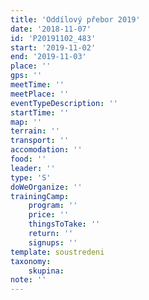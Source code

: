 ```yaml
---
title: 'Oddílový přebor 2019'
date: '2018-11-07'
id: 'P20191102_483'
start: '2019-11-02'
end: '2019-11-03'
place: ''
gps: ''
meetTime: ''
meetPlace: ''
eventTypeDescription: ''
startTime: ''
map: ''
terrain: ''
transport: ''
accomodation: ''
food: ''
leader: ''
type: 'S'
doWeOrganize: ''
trainingCamp:
    program: ''
    price: ''
    thingsToTake: ''
    return: ''
    signups: ''
template: soustredeni
taxonomy:
    skupina:
note: ''
---
```


